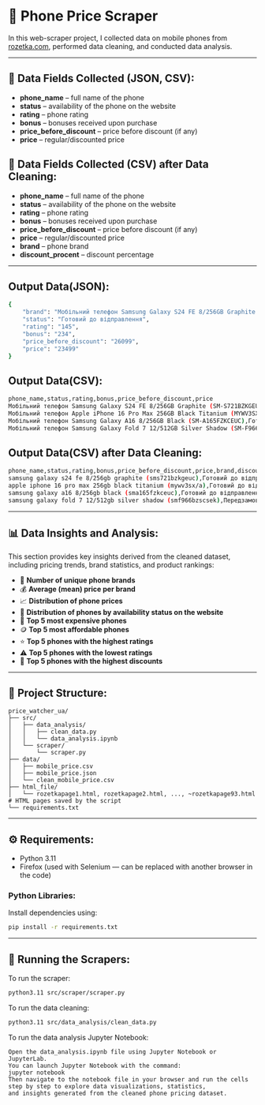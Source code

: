 # 📱 Phone Price Scraper                                                                     
In this web-scraper project, I collected data on mobile phones from [rozetka.com](https://rozetka.com.ua/ua/mobile-phones/c80003/), performed data cleaning, and conducted data analysis.

---

## 📄 Data Fields Collected (JSON, CSV):
- **phone_name** – full name of the phone  
- **status** – availability of the phone on the website  
- **rating** – phone rating  
- **bonus** – bonuses received upon purchase  
- **price_before_discount** – price before discount (if any)  
- **price** – regular/discounted price  

## 📄 Data Fields Collected (CSV) after Data Cleaning:
- **phone_name** – full name of the phone  
- **status** – availability of the phone on the website  
- **rating** – phone rating  
- **bonus** – bonuses received upon purchase  
- **price_before_discount** – price before discount (if any)  
- **price** – regular/discounted price  
- **brand** – phone brand  
- **discount_procent** – discount percentage  

---

## Output Data(JSON):
```bash
{
    "brand": "Мобільний телефон Samsung Galaxy S24 FE 8/256GB Graphite (SM-S721BZKGEUC)",
    "status": "Готовий до відправлення",
    "rating": "145",
    "bonus": "234",
    "price_before_discount": "26099",
    "price": "23499"
}
```

## Output Data(CSV):
```bash
phone_name,status,rating,bonus,price_before_discount,price                                                                                                                                                                                
Мобільний телефон Samsung Galaxy S24 FE 8/256GB Graphite (SM-S721BZKGEUC),Готовий до відправлення,145,234,26099,23499
Мобільний телефон Apple iPhone 16 Pro Max 256GB Black Titanium (MYWV3SX/A),Готовий до відправлення,128,627,67999,62799
Мобільний телефон Samsung Galaxy A16 8/256GB Black (SM-A165FZKCEUC),Готовий до відправлення,137,73,8499,7399
Мобільний телефон Samsung Galaxy Fold 7 12/512GB Silver Shadow (SM-F966BZSCSEK),Передзамовлення,1,849,89999,84999
```

## Output Data(CSV) after Data Cleaning:
```bash
phone_name,status,rating,bonus,price_before_discount,price,brand,discount_procent                                                                                                                                                          
samsung galaxy s24 fe 8/256gb graphite (sms721bzkgeuc),Готовий до відправлення,145,234,26099,23499,samsung,10
apple iphone 16 pro max 256gb black titanium (mywv3sx/a),Готовий до відправлення,128,627,67999,62799,apple,8
samsung galaxy a16 8/256gb black (sma165fzkceuc),Готовий до відправлення,137,73,8499,7399,samsung,13
samsung galaxy fold 7 12/512gb silver shadow (smf966bzscsek),Передзамовлення,1,849,89999,84999,samsung,6
```

---

## 📊 Data Insights and Analysis:
This section provides key insights derived from the cleaned dataset, including pricing trends, brand statistics, and product rankings:
- 🔢 **Number of unique phone brands**
- 💰 **Average (mean) price per brand**
- 📈 **Distribution of phone prices**
- 🏪 **Distribution of phones by availability status on the website**
- 💎 **Top 5 most expensive phones**
- 🪙 **Top 5 most affordable phones**
- ⭐ **Top 5 phones with the highest ratings**
- ⚠️ **Top 5 phones with the lowest ratings**
- 🔻 **Top 5 phones with the highest discounts**

---

## 📁 Project Structure:
```text
price_watcher_ua/
├── src/
│   ├── data_analysis/
│   │   ├── clean_data.py
│   │   └── data_analysis.ipynb
│   └── scraper/
│       └── scraper.py
├── data/
│   ├── mobile_price.csv
│   ├── mobile_price.json
│   └── clean_mobile_price.csv
├── html_file/
│   └── rozetkapage1.html, rozetkapage2.html, ..., ~rozetkapage93.html  # HTML pages saved by the script
└── requirements.txt
```

---

## ⚙️ Requirements:
- Python 3.11  
- Firefox (used with Selenium — can be replaced with another browser in the code)

### Python Libraries:
Install dependencies using:
```bash
pip install -r requirements.txt
```

---

## 🚀 Running the Scrapers:
To run the scraper:
```bash
python3.11 src/scraper/scraper.py
```
To run the data cleaning:
```bash
python3.11 src/data_analysis/clean_data.py
```
To run the data analysis Jupyter Notebook:
```text
Open the data_analysis.ipynb file using Jupyter Notebook or JupyterLab. 
You can launch Jupyter Notebook with the command:
jupyter notebook
Then navigate to the notebook file in your browser and run the cells step by step to explore data visualizations, statistics,
and insights generated from the cleaned phone pricing dataset.
```

